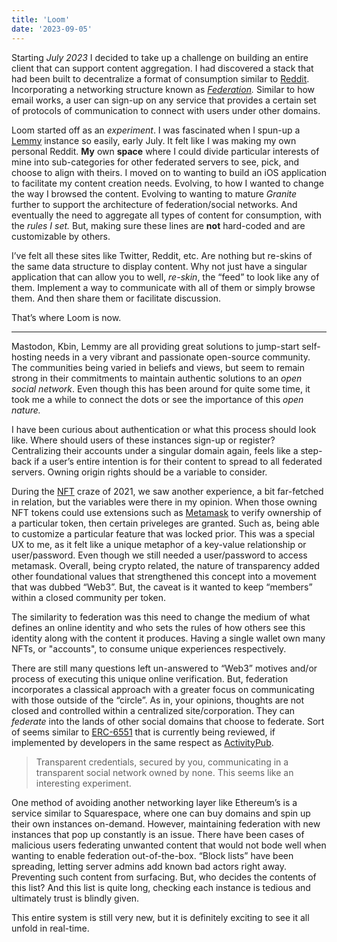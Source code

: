 ```yaml
---
title: 'Loom'
date: '2023-09-05'
---
```


Starting *July 2023* I decided to take up a challenge on building an entire client that can support content aggregation. I had discovered a stack that had been built to decentralize a format of consumption similar to [Reddit](https://www.reddit.com/). Incorporating a networking structure known as *[Federation](https://en.wikipedia.org/wiki/Federated_architecture).* Similar to how email works, a user can sign-up on any service that provides a certain set of protocols of communication to connect with users under other domains.

Loom started off as an *experiment*. I was fascinated when I spun-up a [Lemmy](https://en.wikipedia.org/wiki/Lemmy_(software)) instance so easily, early July. It felt like I was making my own personal Reddit. **My** own **space** where I could divide particular interests of mine into sub-categories for other federated servers to see, pick, and choose to align with theirs. I moved on to wanting to build an iOS application to facilitate my content creation needs. Evolving, to how I wanted to change the way I browsed the content. Evolving to wanting to mature *Granite* further to support the architecture of federation/social networks. And eventually the need to aggregate all types of content for consumption, with the *rules I set.* But, making sure these lines are **not** hard-coded and are customizable by others.

I’ve felt all these sites like Twitter, Reddit, etc. Are nothing but re-skins of the same data structure to display content. Why not just have a singular application that can allow you to well, *re-skin*, the “feed” to look like any of them. Implement a way to communicate with all of them or simply browse them. And then share them or facilitate discussion. 

That’s where Loom is now.

---

Mastodon, Kbin, Lemmy are all providing great solutions to jump-start self-hosting needs in a very vibrant and passionate open-source community. The communities being varied in beliefs and views, but seem to remain strong in their commitments to maintain authentic solutions to an *open* *social network*. Even though this has been around for quite some time, it took me a while to connect the dots or see the importance of this *open nature.* 

I have been curious about authentication or what this process should look like. Where should users of these instances sign-up or register? Centralizing their accounts under a singular domain again, feels like a step-back if a user’s entire intention is for their content to spread to all federated servers. Owning origin rights should be a variable to consider.

During the [NFT](https://www.investopedia.com/non-fungible-tokens-nft-5115211) craze of 2021, we saw another experience, a bit far-fetched in relation, but the variables were there in my opinion. When those owning NFT tokens could use extensions such as [Metamask](https://metamask.io/) to verify ownership of a particular token, then certain priveleges are granted. Such as, being able to customize a particular feature that was locked prior. This was a special UX to me, as it felt like a unique metaphor of a key-value relationship or user/password. Even though we still needed a user/password to access metamask. Overall, being crypto related, the nature of transparency added other foundational values that strengthened this concept into a movement that was dubbed “Web3”. But, the caveat is it wanted to keep “members” within a closed community per token. 

The similarity to federation was this need to change the medium of what defines an online identity and who sets the rules of how others see this identity along with the content it produces. Having a single wallet own many NFTs, or "accounts", to consume unique experiences respectively.

There are still many questions left un-answered to “Web3” motives and/or process of executing this unique online verification. But, federation incorporates a classical approach with a greater focus on communicating with those outside of the “circle”. As in, your opinions, thoughts are not closed and controlled within a centralized site/corporation. They can *federate* into the lands of other social domains that choose to federate. Sort of seems similar to [ERC-6551](https://eips.ethereum.org/EIPS/eip-6551) that is currently being reviewed, if implemented by developers in the same respect as [ActivityPub](https://www.w3.org/TR/activitypub/).

> Transparent credentials, secured by you, communicating in a transparent social network owned by none. This seems like an interesting experiment.
> 

One method of avoiding another networking layer like Ethereum’s is a service similar to Squarespace, where one can buy domains and spin up their own instances on-demand. However, maintaining federation with new instances that pop up constantly is an issue. There have been cases of malicious users federating unwanted content that would not bode well when wanting to enable federation out-of-the-box. “Block lists” have been spreading, letting server admins add known bad actors right away. Preventing such content from surfacing. But, who decides the contents of this list? And this list is quite long, checking each instance is tedious and ultimately trust is blindly given.

This entire system is still very new, but it is definitely exciting to see it all unfold in real-time.